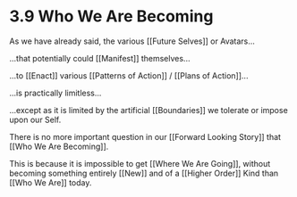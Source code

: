 # 3.9 Who We Are Becoming

As we have already said, the various [[Future Selves]] or Avatars...

...that potentially could [[Manifest]] themselves...

...to [[Enact]] various [[Patterns of Action]] / [[Plans of Action]]... 

...is practically limitless... 

...except as it is limited by the artificial [[Boundaries]] we tolerate or impose upon our Self. 

There is no more important question in our [[Forward Looking Story]] that [[Who We Are Becoming]].  

This is because it is impossible to get [[Where We Are Going]], without becoming something entirely [[New]] and of a [[Higher Order]] Kind than [[Who We Are]] today. 